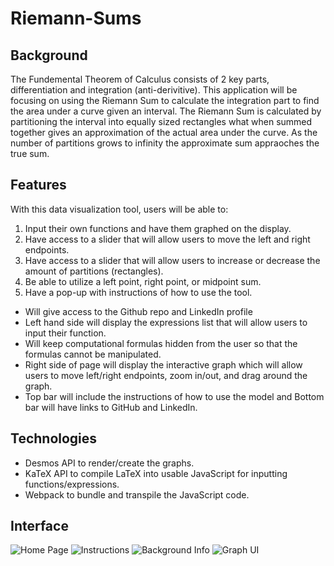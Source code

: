 # Riemann-Sums

## Background

The Fundemental Theorem of Calculus consists of 2 key parts, differentiation and integration (anti-derivitive). This application will be focusing on using the Riemann Sum to calculate the integration part to find the area under a curve given an interval. The Riemann Sum is calculated by partitioning the interval into equally sized rectangles what when summed together gives an approximation of the actual area under the curve. As the number of partitions grows to infinity the approximate sum appraoches the true sum.

## Features

With this data visualization tool, users will be able to:

1. Input their own functions and have them graphed on the display.
2. Have access to a slider that will allow users to move the left and right endpoints.
3. Have access to a slider that will allow users to increase or decrease the amount of partitions (rectangles).
4. Be able to utilize a left point, right point, or midpoint sum.
5. Have a pop-up with instructions of how to use the tool.

- Will give access to the Github repo and LinkedIn profile
- Left hand side will display the expressions list that will allow users to input their function.
- Will keep computational formulas hidden from the user so that the formulas cannot be manipulated.
- Right side of page will display the interactive graph which will allow users to move left/right endpoints, zoom in/out, and drag around the graph.
- Top bar will include the instructions of how to use the model and Bottom bar will have links to GitHub and LinkedIn.

## Technologies

- Desmos API to render/create the graphs.
- KaTeX API to compile LaTeX into usable JavaScript for inputting functions/expressions.
- Webpack to bundle and transpile the JavaScript code.

## Interface

![Home Page](https://github.com/camachoo1/Riemann-Sum/assets/homepage.png)
![Instructions](https://github.com/camachoo1/Riemann-Sum/assets/instructions.png)
![Background Info](https://github.com/camachoo1/Riemann-Sum/assets/backgroundinfo.png)
![Graph UI](https://github.com/camachoo1/Riemann-Sum/assets/graph.png)
